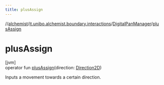 ```yaml
---
title: plusAssign
---
```

//[alchemist](../../../index.html)/[it.unibo.alchemist.boundary.interactions](../index.html)/[DigitalPanManager](index.html)/[plusAssign](plus-assign.html)



# plusAssign



[jvm]\
operator fun [plusAssign](plus-assign.html)(direction: [Direction2D](../-direction2-d/index.html))



Inputs a movement towards a certain direction.




